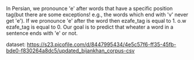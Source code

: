 In Persian, we pronounce 'e' after words that have a specific position tag(but there are some exceptions! e.g., the words which end with 'v' never get 'e'). If we pronounce 'e' after the word then ezafe_tag is equal to 1. o.w ezafe_tag is equal to 0. Our goal is to predict that wheater a word in a sentence ends with 'e' or not.

dataset: https://s23.picofile.com/d/8447995434/4e5c57f6-ff35-45fb-bde0-f830264a8dc5/updated_bijankhan_corpus-csv
